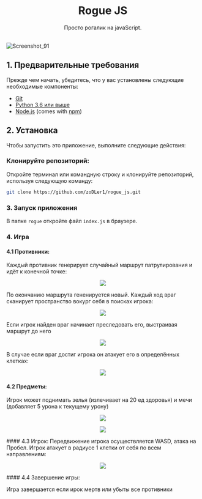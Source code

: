 <p align="center">
<h1 align="center">Rogue JS</h1>
<div align="center">Просто рогалик на javaScript.</div>
<br/>
</p>

![Screenshot_91](https://github.com/zoDLer1/rogue_js/assets/88045849/c4140f72-d54a-4482-a64b-3445397ecd8b)

## 1. Предварительные требования
Прежде чем начать, убедитесь, что у вас установлены следующие необходимые компоненты:
- [Git](https://git-scm.com/downloads)
- [Python 3.6 или выше](https://www.python.org/downloads/)
- [Node.js](https://nodejs.org/en/download) (comes with [npm](https://www.npmjs.com))

## 2. Установка
Чтобы запустить это приложение, выполните следующие действия:
### Клонируйте репозиторий:
Откройте терминал или командную строку и клонируйте репозиторий, используя  следующую команду:
```bash
git clone https://github.com/zoDLer1/rogue_js.git
```

### 3. Запуск приложения

В папке `rogue` откройте файл `index.js` в браузере.

### 4. Игра
#### 4.1 Противники:
Каждый противник генерирует случайный маршрут патрулирования и идёт к конечной точке:
<p align='center'>
<img  src='https://github.com/zoDLer1/rogue_js/assets/88045849/8a4dfae2-91c3-4ff5-a4fd-794634c567ce'/>
</p>
По окончанию маршрута гененируется новый. Каждый ход враг сканирует пространство вокург себя в поисках игрока:
<p align='center'>
<img src='https://github.com/zoDLer1/rogue_js/assets/88045849/f3bacd60-721f-4592-9008-eae979530e56'/>
</p>

Если игрок найден враг начинает преследовать его, выстраивая маршрут до него

<p align='center'>
<img src='https://github.com/zoDLer1/rogue_js/assets/88045849/29665a86-b926-4f2d-a526-866b4e520f1a'/>
</p>

В случае если враг достиг игрока он атакует его в определённых клетках:

<p align='center'>
<img src='https://github.com/zoDLer1/rogue_js/assets/88045849/c88a8e4c-e415-4f1d-ab80-923fac762240'/>
</p>

#### 4.2 Предметы:
Игрок может поднимать зелья (излечивает на 20 ед здоровья) и мечи (добавляет 5 урона к текущему урону)
<p align='center'>
<img src="https://github.com/zoDLer1/rogue_js/assets/88045849/b7ef6d20-33eb-4911-a3f1-ffd6c91ea834">
</p>
<p align='center'>
<img src="https://github.com/zoDLer1/rogue_js/assets/88045849/aa61407c-f882-4620-8c9c-be7df9159a3e">
</p>
#### 4.3 Игрок:
Передвижение игрока осуществляется WASD, атака на Пробел.
Игрок атакует в радиусе 1 клетки от себя по всем направлениям:

<p align='center'>
<img src='https://github.com/zoDLer1/rogue_js/assets/88045849/105df41e-c826-45db-945c-fd275142e842'/>
</p>
#### 4.4 Завершение игры:

Игра завершается если ирок мертв или убыты все противники
